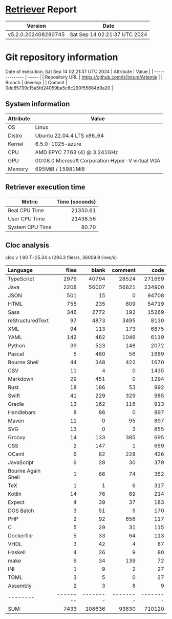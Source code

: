 # [Retriever](https://github.com/PalladioSimulator/Palladio-ReverseEngineering-Retriever) Report
| Version | Date |
| ------- | ---- |
| v5.2.0.202408280745 | Sat Sep 14 02:21:37 UTC 2024 |

# Git repository information
Date of execution: Sat Sep 14 02:21:37 UTC 2024
|    Attribute   | Value |
| -------------- | ----- |
| Repository URL | https://github.com/ls1intum/Artemis |
| Branch         | develop |
| Commit         | 0dc85739c15a5fd24059ba5c8c290f55884d9a20 |


## System information
| Attribute | Value |
| --------- | ----- |
| OS | Linux  |
| Distro | Ubuntu 22.04.4 LTS x86_64  |
| Kernel | 6.5.0-1025-azure  |
| CPU | AMD EPYC 7763 (4) @ 3.241GHz  |
| GPU | 00:08.0 Microsoft Corporation Hyper-V virtual VGA  |
| Memory | 695MiB / 15981MiB  |

## Retriever execution time
| Metric | Time (seconds) |
| --- | ---: |
| Real CPU Time | 21350.61 |
| User CPU Time | 21438.56 |
| System CPU Time | 80.70 |
<!--
Explainations:
- __Real CPU Time__: actual time the command has run (can be less than total time spent in user and system mode for multi-threaded processes)
- __User CPU Time__: time the command has spent running in user mode
- __System CPU Time__: time the command has spent running in system or kernel mode
-->

## Cloc analysis
cloc v 1.90  T=25.34 s (293.3 files/s, 36009.9 lines/s)

Language|files|blank|comment|code
:-------|-------:|-------:|-------:|-------:
TypeScript|2976|40794|28524|271659
Java|2208|56007|56821|234900
JSON|501|15|0|94708
HTML|755|235|609|54719
Sass|346|2772|192|15269
reStructuredText|97|4873|3495|8130
XML|94|113|173|6875
YAML|142|462|1046|6119
Python|39|523|148|2072
Pascal|5|480|56|1689
Bourne Shell|44|348|422|1670
CSV|11|4|0|1435
Markdown|29|451|0|1294
Rust|18|186|53|992
Swift|41|229|329|985
Gradle|13|162|116|913
Handlebars|8|86|0|897
Maven|11|0|95|897
SVG|13|0|3|855
Groovy|14|133|385|695
CSS|2|147|1|659
OCaml|6|82|228|426
JavaScript|6|28|30|379
Bourne Again Shell|1|66|74|352
TeX|1|1|6|317
Kotlin|14|76|69|214
Expect|4|39|37|183
DOS Batch|3|51|5|170
PHP|2|92|656|117
C|5|29|31|115
Dockerfile|5|33|64|113
VHDL|3|42|4|87
Haskell|4|26|9|80
make|6|34|139|72
INI|1|9|2|27
TOML|3|5|0|27
Assembly|2|3|8|9
--------|--------|--------|--------|--------
SUM:|7433|108636|93830|710120
